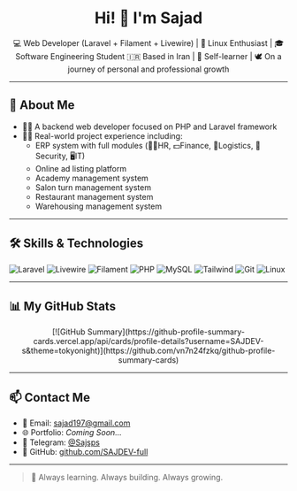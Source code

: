 <h1 align="center">Hi! 👋 I'm Sajad</h1>

<p align="center">
💻 Web Developer (Laravel + Filament + Livewire) | 🐧 Linux Enthusiast | 🎓 Software Engineering Student  
🇮🇷 Based in Iran | 🧠 Self-learner | 🕊️ On a journey of personal and professional growth
</p>

---

## 🧠 About Me

- 👨‍💻 A backend web developer focused on PHP and Laravel framework  
- 👷‍♂️ Real-world project experience including:
  - ERP system with full modules (🧑‍💼HR, 💵Finance, 🚚Logistics, 🔐Security, 🖥️IT)
  - Online ad listing platform
  - Academy management system
  - Salon turn  management system
  - Restaurant  management system
  - Warehousing  management system
---

## 🛠️ Skills & Technologies

![Laravel](https://img.shields.io/badge/Laravel-red?style=for-the-badge&logo=laravel)
![Livewire](https://img.shields.io/badge/Livewire-blue?style=for-the-badge)
![Filament](https://img.shields.io/badge/Filament-purple?style=for-the-badge)
![PHP](https://img.shields.io/badge/PHP-777BB4?style=for-the-badge&logo=php)
![MySQL](https://img.shields.io/badge/MySQL-005F87?style=for-the-badge&logo=mysql)
![Tailwind](https://img.shields.io/badge/Tailwind_CSS-38B2AC?style=for-the-badge&logo=tailwind-css)
![Git](https://img.shields.io/badge/Git-F05032?style=for-the-badge&logo=git)
![Linux](https://img.shields.io/badge/Linux-FCC624?style=for-the-badge&logo=linux)

---



## 📊 My GitHub Stats

<p align="center">
 [![GitHub Summary](https://github-profile-summary-cards.vercel.app/api/cards/profile-details?username=SAJDEV-s&theme=tokyonight)](https://github.com/vn7n24fzkq/github-profile-summary-cards)

</p>

---

## 📫 Contact Me

- 📧 Email: sajad197@gmail.com  
- 🌐 Portfolio: _Coming Soon..._  
- 💬 Telegram: [@‪Sajsps‬](https://t.me/Sajsps)  
- 📍 GitHub: [github.com/SAJDEV-full](https://github.com/SAJDEV-full)

---

> 🌱 Always learning. Always building. Always growing.
